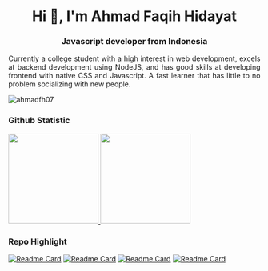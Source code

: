 <h1 align="center">Hi 👋, I'm Ahmad Faqih Hidayat</h1>
<h3 align="center">Javascript developer from Indonesia</h3>
<p align=justify>Currently a college student with a high interest in web development, excels at backend development using NodeJS, and has good skills at developing frontend with native CSS and Javascript. A fast learner that has little to no problem socializing with new people.</p>
<p align="left"> <img src="https://komarev.com/ghpvc/?username=ahmadfh07&label=Profile%20views&color=0e75b6&style=flat" alt="ahmadfh07" /> </p>

### Github Statistic
<p align="left">
<a href="https://github.com/ahmadfh07" font-size="75px">
  <img height="180em" src="https://github-readme-stats-eight-theta.vercel.app/api?username=ahmadfh07&show_icons=true&theme=calm&include_all_commits=true&count_private=true"/>  
  <img height="180em" src="https://github-readme-stats-eight-theta.vercel.app/api/top-langs/?username=ahmadfh07&layout=compact&langs_count=8&theme=calm"/>
</a>
</p>


### Repo Highlight
[![Readme Card](https://github-readme-stats.vercel.app/api/pin/?username=ahmadfh07&repo=iot-monitoring-kulitas-air&theme=calm)](https://github.com/ahmadfh07/iot-monitoring-kulitas-air)
[![Readme Card](https://github-readme-stats.vercel.app/api/pin/?username=ahmadfh07&repo=fp-rpl&theme=calm)](https://github.com/ahmadfh07/fp-rpl)
[![Readme Card](https://github-readme-stats.vercel.app/api/pin/?username=ahmadfh07&repo=WebOfThings3DB&theme=calm)](https://github.com/ahmadfh07/WebOfThings3DB)
[![Readme Card](https://github-readme-stats.vercel.app/api/pin/?username=ahmadfh07&repo=WebOfThings3DB&theme=calm)](https://github.com/ahmadfh07/WebOfThings3DB)
<!---### Hi there 👋-->
<!--
**ahmadfh07/ahmadfh07** is a ✨ _special_ ✨ repository because its `README.md` (this file) appears on your GitHub profile.

Here are some ideas to get you started:

- 🔭 I’m currently working on ...
- 🌱 I’m currently learning ...
- 👯 I’m looking to collaborate on ...
- 🤔 I’m looking for help with ...
- 💬 Ask me about ...
- 📫 How to reach me: ...
- 😄 Pronouns: ...
- ⚡ Fun fact: ...
-->
